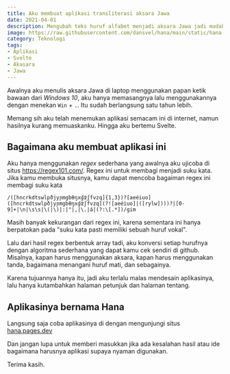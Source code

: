 ```yaml
---
title: Aku membuat aplikasi transliterasi aksara Jawa
date: 2021-04-01
description: Mengubah teks huruf alfabet menjadi aksara Jawa jadi mudah.
image: https://raw.githubusercontent.com/dansvel/hana/main/static/hana-192.png
category: Teknologi
tags:
- Aplikasi
- Svelte
- Akasara
- Jawa
---
```


Awalnya aku menulis aksara Jawa di laptop menggunakan papan ketik bawaan dari *Windows 10*, aku hanya memasangnya lalu menggunakannya dengan menekan `Win` + `.`. Itu sudah berlangsung satu tahun lebih.

Memang sih aku telah menemukan aplikasi semacam ini di internet, namun hasilnya kurang memuaskanku. Hingga aku bertemu Svelte.

## Bagaimana aku membuat aplikasi ini

Aku hanya menggunakan *regex* sederhana yang awalnya aku ujicoba di situs https://regex101.com/. Regex ini untuk membagi menjadi suku kata. Jika kamu membuka situsnya, kamu dapat mencoba bagaiman regex ini membagi suku kata

```text
/([hncrkdtswlpðjyɲmgbθŋxɠʣʃfvzq]{1,3})?[aeéiuo]([hncrkdtswlpðjyɲmgbθŋxɠʣʃfvzq](?![aeéiuo]|([rylw])))?|[0-9]+|\n|\s\s|\(|\)|:|"|,|\.|á|(?:\[.*])/gim
```

Masih banyak kekurangan dari regex ini, karena sementara ini hanya berpatokan pada "suku kata pasti memiliki sebuah huruf vokal".

Lalu dari hasil regex berbentuk array tadi, aku konversi setiap hurufnya dengan algoritma sederhana yang dapat kamu cek sendiri di github. Misalnya, kapan harus menggunakan aksara, kapan harus menggunakan tanda, bagaimana menangani huruf mati, dan sebagainya.

Karena tujuannya hanya itu, jadi aku terlalu malas mendesain aplikasinya, lalu hanya kutambahkan halaman petunjuk dan halaman tentang.

## Aplikasinya bernama **Hana**

Langsung saja coba aplikasinya di dengan mengunjungi situs [hana.pages.dev](https://hana.js.org/) 

Dan jangan lupa untuk memberi masukkan jika ada kesalahan hasil atau ide bagaimana harusnya aplikasi supaya nyaman digunakan.

Terima kasih.